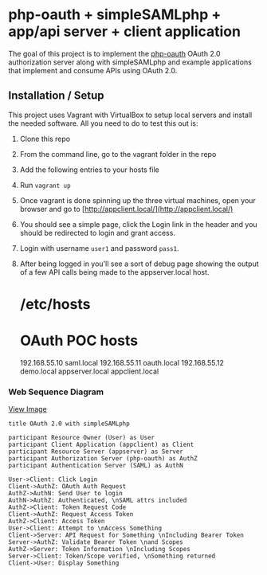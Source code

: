 # php-oauth + simpleSAMLphp + app/api server + client application #
The goal of this project is to implement the [php-oauth](https://github.com/fkooman/php-oauth) OAuth 2.0
authorization server along with simpleSAMLphp and example applications that implement and consume APIs
using OAuth 2.0.

## Installation / Setup ##
This project uses Vagrant with VirtualBox to setup local servers and install the needed software. All you need
to do to test this out is:

1. Clone this repo
2. From the command line, go to the vagrant folder in the repo
3. Add the following entries to your hosts file
4. Run ```vagrant up```
5. Once vagrant is done spinning up the three virtual machines, open your browser and go to
[http://appclient.local/](http://appclient.local/)
6. You should see a simple page, click the Login link in the header and you should be redirected to login and grant
access.
7. Login with username ```user1``` and password ```pass1```.
8. After being logged in you'll see a sort of debug page showing the output of a few API calls being made
to the appserver.local host.


    # /etc/hosts
    # OAuth POC hosts
    192.168.55.10 saml.local
    192.168.55.11 oauth.local
    192.168.55.12 demo.local appserver.local appclient.local


### Web Sequence Diagram ###
[View Image](http://goo.gl/VtnSsg)


    title OAuth 2.0 with simpleSAMLphp

    participant Resource Owner (User) as User
    participant Client Application (appclient) as Client
    participant Resource Server (appserver) as Server
    participant Authorization Server (php-oauth) as AuthZ
    participant Authentication Server (SAML) as AuthN

    User->Client: Click Login
    Client->AuthZ: OAuth Auth Request
    AuthZ->AuthN: Send User to login
    AuthN->AuthZ: Authenticated, \nSAML attrs included
    AuthZ->Client: Token Request Code
    Client->AuthZ: Request Access Token
    AuthZ->Client: Access Token
    User->Client: Attempt to \nAccess Something
    Client->Server: API Request for Something \nIncluding Bearer Token
    Server->AuthZ: Validate Bearer Token \nand Scopes
    AuthZ->Server: Token Information \nIncluding Scopes
    Server->Client: Token/Scope verified, \nSomething returned
    Client->User: Display Something

